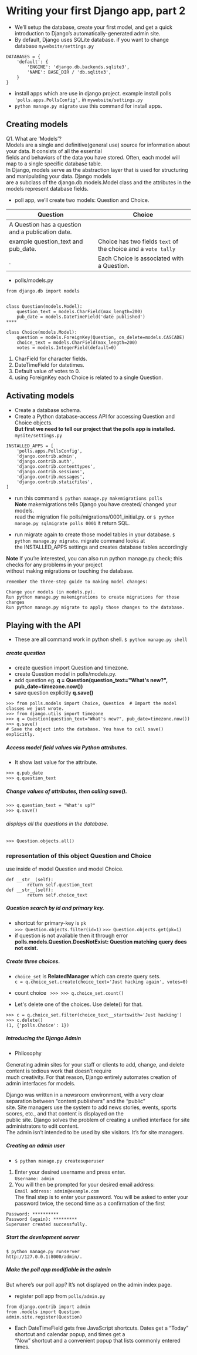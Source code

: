 # Writing your first Django app, part 2    

* We’ll setup the database, create your first model, and get a quick introduction to Django’s automatically-generated admin site.   
* By default, Django uses SQLite database. if you want to change database `mywebsite/settings.py`   
``` 
DATABASES = {
    'default': {
        'ENGINE': 'django.db.backends.sqlite3',
        'NAME': BASE_DIR / 'db.sqlite3',
    }
}
```  
* install apps which are use in django project. example install polls `'polls.apps.PollsConfig',` in `mywebsite/settings.py`  
* `python manage.py migrate` use this command for install apps.  

## Creating models  

Q1. What are ‘Models’?  
Models are a single and definitive(general use) source for information about your data. It consists of all the essential    
fields and behaviors of the data you have stored. Often, each model will map to a single specific database table.   
In Django, models serve as the abstraction layer that is used for structuring and manipulating your data. Django models   
are a subclass of the django.db.models.Model class and the attributes in the models represent database fields.     

* poll app, we’ll create two models: Question and Choice.    

Question | Choice 
|--- | --- | 
A Question has a question and a publication date.|  
example question_text and pub_date. | Choice has two fields `text` of the choice and a `vote tally`   
.| Each Choice is associated with a Question.     

* polls/models.py   
``` 
from django.db import models


class Question(models.Model):
    question_text = models.CharField(max_length=200)
    pub_date = models.DateTimeField('date published')
****

class Choice(models.Model):
    question = models.ForeignKey(Question, on_delete=models.CASCADE)
    choice_text = models.CharField(max_length=200)
    votes = models.IntegerField(default=0)
```  
1. CharField for character fields.  
2. DateTimeField for datetimes.  
3. Default value of votes to 0.   
4. using ForeignKey each Choice is related to a single Question.   

## Activating models   

* Create a database schema.  
* Create a Python database-access API for accessing Question and Choice objects.   
**But first we need to tell our project that the polls app is installed.**  
`mysite/settings.py`   
```` 
INSTALLED_APPS = [
    'polls.apps.PollsConfig',
    'django.contrib.admin',
    'django.contrib.auth',
    'django.contrib.contenttypes',
    'django.contrib.sessions',
    'django.contrib.messages',
    'django.contrib.staticfiles',
]
````  
* run this command `$ python manage.py makemigrations polls`     
**Note** makemigrations tells Django you have created/ changed your models.  
read the migration  file polls/migrations/0001_initial.py. or `$ python manage.py sqlmigrate polls 0001` it return SQL.   

* run migrate again to create those model tables in your database. `$ python manage.py migrate`. migrate command looks at   
the INSTALLED_APPS settings and creates database tables accordingly     

**Note** If you’re interested, you can also run python manage.py check; this checks for any problems in your project    
without making migrations or touching the database.     

``` 
remember the three-step guide to making model changes:

Change your models (in models.py).
Run python manage.py makemigrations to create migrations for those changes
Run python manage.py migrate to apply those changes to the database.
```  
## Playing with the API    

* These are all command work in python shell. `$ python manage.py shell`   

##### create question
* create question import Question and timezone. 
* create Question model in polls/models.py.   
* add question eg. **q = Question(question_text="What's new?", pub_date=timezone.now())**  
* save question explicitly **q.save()**   
```  
>>> from polls.models import Choice, Question  # Import the model classes we just wrote.
>>> from django.utils import timezone 
>>> q = Question(question_text="What's new?", pub_date=timezone.now())
>>> q.save()
# Save the object into the database. You have to call save() explicitly.
```  
##### Access model field values via Python attributes.
* It show last value for the attribute.    
``` 
>>> q.pub_date
>>> q.question_text
``` 
##### Change values of attributes, then calling save().  
``` 
>>> q.question_text = "What's up?"
>>> q.save()
``` 

###### displays all the questions in the database.  
`>>> Question.objects.all()`  

###  representation of this object Question and Choice   

use inside of model Question and model Choice.  
```
def __str__(self):
        return self.question_text
def __str__(self):
        return self.choice_text
``` 
##### Question search by id  and primary key. 
* shortcut for primary-key is `pk`    
`>>> Question.objects.filter(id=1)`
`>>> Question.objects.get(pk=1)`   
* if question is not available then it through error **polls.models.Question.DoesNotExist: Question matching query does not exist.**
  
#####  Create three choices.  
* `choice_set` is **RelatedManager** which can create query sets.      
`c = q.choice_set.create(choice_text='Just hacking again', votes=0)`   

* count choice ` >>> >>> q.choice_set.count()`
* Let's delete one of the choices. Use delete() for that.

``` 
>>> c = q.choice_set.filter(choice_text__startswith='Just hacking')
>>> c.delete()
(1, {'polls.Choice': 1})
```
##### Introducing the Django Admin 
* Philosophy   

Generating admin sites for your staff or clients to add, change, and delete content is tedious work that doesn’t require  
much creativity. For that reason, Django entirely automates creation of admin interfaces for models.   

Django was written in a newsroom environment, with a very clear separation between “content publishers” and the “public”   
site. Site managers use the system to add news stories, events, sports scores, etc., and that content is displayed on the    
public site. Django solves the problem of creating a unified interface for site administrators to edit content.   
The admin isn’t intended to be used by site visitors. It’s for site managers.      

##### Creating an admin user  

* `$ python manage.py createsuperuser`   
1. Enter your desired username and press enter.  
`Username: admin`  
2. You will then be prompted for your desired email address:   
`Email address: admin@example.com`     
The final step is to enter your password. You will be asked to enter your password twice, the second time as a confirmation of the first   
``` 
Password: **********
Password (again): *********
Superuser created successfully.
``` 
##### Start the development server 
   
`$ python manage.py runserver`   
`http://127.0.0.1:8000/admin/.`    

##### Make the poll app modifiable in the admin  
But where’s our poll app? It’s not displayed on the admin index page.  
* register poll app from `polls/admin.py`   
```` 
from django.contrib import admin
from .models import Question
admin.site.register(Question)

````
 
 * Each DateTimeField gets free JavaScript shortcuts. Dates get a “Today” shortcut and calendar popup, and times get a   
 “Now” shortcut and a convenient popup that lists commonly entered times.  
  